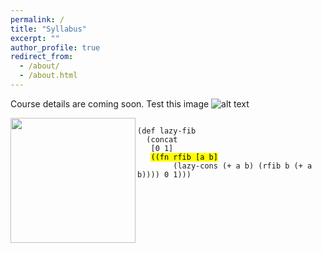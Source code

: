 ```yaml
---
permalink: /
title: "Syllabus"
excerpt: ""
author_profile: true
redirect_from: 
  - /about/
  - /about.html
---
```


Course details are coming soon.
Test this image ![alt text](/images/profile.png "Logo Title Text 1")

<img markdown=0 src="/images/profile.png" align="left" width="200" />
<pre><code data-trim data-noescape>
(def lazy-fib
  (concat
   [0 1]
   <mark>((fn rfib [a b]</mark>
        (lazy-cons (+ a b) (rfib b (+ a b)))) 0 1)))
</code></pre>
